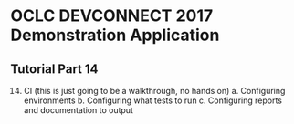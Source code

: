 # OCLC DEVCONNECT 2017 Demonstration Application
## Tutorial Part 14

14.	CI (this is just going to be a walkthrough, no hands on)
a.	Configuring environments
b.	Configuring what tests to run
c.	Configuring reports and documentation to output
